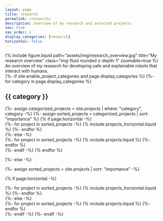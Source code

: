 ```yaml
---
layout: page
title: research
permalink: /research/
description: overview of my research and selected projects
nav: true
nav_order: 1
display_categories: [research]
horizontal: false
---
```


<!-- <iframe width="100%" height="800" src="/assets/pdf/research_overview.pdf"> -->

<!-- <img width="100%" height="500" src="/assets/img/.jpg"> -->

<div class="row">
    <div class="col-sm mt-3 mt-md-0">
        {% include figure.liquid path="assets/img/research_overview.jpg" title="My research overview" class="img-fluid rounded z-depth-1" zoomable=true %}
    </div>
</div>
<div class="caption">
    An overview of my research for developing safe and explainable robots that interact with humans.
</div>

<!-- pages/projects.md -->
<div class="projects">
{%- if site.enable_project_categories and page.display_categories %}
  <!-- Display categorized projects -->
  {%- for category in page.display_categories %}
  <h2 class="category">{{ category }}</h2>
  {%- assign categorized_projects = site.projects | where: "category", category -%}
  {%- assign sorted_projects = categorized_projects | sort: "importance" %}
  <!-- Generate cards for each project -->
  {% if page.horizontal -%}
  <div class="container">
    <div class="row row-cols-1 row-cols-md-2">
    {%- for project in sorted_projects -%}
      {% include projects_horizontal.liquid %}
    {%- endfor %}
    </div>
  </div>
  {%- else -%}
  <div class="row row-cols-1 row-cols-md-2">
    {%- for project in sorted_projects -%}
      {% include projects.liquid %}
    {%- endfor %}
  </div>
  {%- endif -%}
  {% endfor %}

{%- else -%}

<!-- Display projects without categories -->

{%- assign sorted_projects = site.projects | sort: "importance" -%}

  <!-- Generate cards for each project -->

{% if page.horizontal -%}

  <div class="container">
    <div class="row row-cols-1 row-cols-md-2">
    {%- for project in sorted_projects -%}
      {% include projects_horizontal.liquid %}
    {%- endfor %}
    </div>
  </div>
  {%- else -%}
  <div class="row row-cols-1 row-cols-md-2">
    {%- for project in sorted_projects -%}
      {% include projects.liquid %}
    {%- endfor %}
  </div>
  {%- endif -%}
{%- endif -%}
</div>
